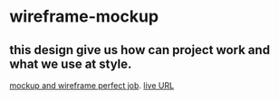 # wireframe-mockup
## this design give us how can project work and what we use at style.

[mockup and wireframe perfect job](https://www.figma.com/design/pgBbaEPabNBpHbqfNHW05Q/Job-Perfect?node-id=0-1&t=PNqiJhBWkoNUIoAh-0).
[live URL](https://progareej.github.io/wireframe-mockup/)
